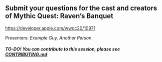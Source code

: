 ## Submit your questions for the cast and creators of Mythic Quest: Raven’s Banquet

https://developer.apple.com/wwdc20/10971

Presenters: _Example Guy, Another Person_

##### TO-DO! You can contribute to this session, please see [CONTRIBUTING.md](CONTRIBUTING.md)
